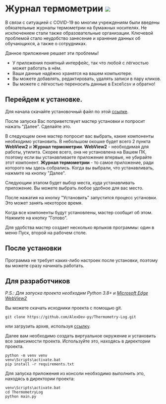 # Журнал термометрии [![](https://img.shields.io/badge/python-3.8+-blue.svg)](https://www.python.org/downloads/)

В связи с ситуацией с COVID-19 во многим учреждениям были введены
обязательные журналы термометрии на бумажных носителях.
Не исключением стали также образовательные организации. 
Ключевой проблемой стало неудобство занесение и
хранение данных об обучающихся, а также о сотрудниках.

Данное приложение решает эти проблемы! 
- У приложения понятный интерфейс, так что любой 
с лёгкостью может работать в нём.
- Ваши данные надёжно хранятся на вашем компьютере.
- Вы можете добавлять, редактировать, удалять записи в пару кликов.
- Вы можете с лёгкостью переносить данные в Excel\csv и обратно!

Перейдем к установке.
-----
Для начала скачайте установочный файл по этой [ссылке](https://github.com/AlexDev-py/Thermometry-Log/releases/tag/v1.4.0).

После запуска Вас поприветствует мастер установки и попросит нажать "Далее".
Сделайте это.

В следующем окне мастер попросит вас выбрать, какие компоненты необходимо установить.
В небольшом окошке будет всего 2 пункта **WebView2** и **Журнал термометрии**.
**WebView2** - необходимая для работы, утилита. 
Скорее всего, она не установлена на Вашем ПК, 
поэтому если вы устанавливаете приложение впервые, 
не убирайте этот компонент.
**Журнал термометрии** - то самое приложение, ради которого мы здесь собрались.
Когда вы выбрали, что устанавливать, нажмите на кнопку "Далее".

Следующим этапом будет выбор места, куда устанавливать приложение.
Вы можете выбрать любое удобное для вас место.

После нажатия на кнопку "Установить" запустится процесс установки. 
Это может занять некоторое время.

Когда все компоненты будут установлены,
мастер сообщит об этом. Нажмите на кнопку "Готово".

Для удобства мастер создает несколько ярлыков программы: 
один в меню Пуск, второй на рабочем столе.

После установки
----
Программа не требует каких-либо настроек после установки, 
поэтому вы можете сразу начинать работать.

Для разработчиков
----
_P.S.: Для запуска проекта необходим Python 3.8+ и [Microsoft Edge WebView2](https://developer.microsoft.com/en-us/microsoft-edge/webview2/#download-section)_ 

Вы можете скачать исходники проекта с помощью git.
```commandline
git clone https://github.com/AlexDev-py/Thermometry-Log.git
```

или загрузить архив, используя [ссылку](https://github.com/AlexDev-py/Thermometry-Log/archive/refs/heads/master.zip).

Далее вам необходимо создать виртуальное окружение 
и установить все зависимости проекта. Используйте это, находясь в директории проекта.
```commandline
python -m venv venv
venv\Scripts\activate.bat
pip install -r requirements.txt
```

Для запуска приложения из консоли необходимо выполнить это, находясь в директории проекта:
```commandline
venv\Scripts\activate.bat
cd ThermometryLog
python main.py
```
